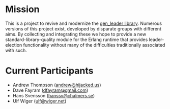 Mission
=======

This is a project to revive and modernize the [gen_leader library](http://www.cs.chalmers.se/~hanssv/leader_election/doc/gen_leader.html).
Numerous versions of this project exist, developed by disparate groups with different aims. By collecting and integrating these we hope
to provide a new standard-library-quality module for the Erlang runtime that provides leader-election functionality without many of the
difficulties traditionally associated with such.

Current Participants
====================

+ Andrew Thompson (andrew@hijacked.us)
+ Dave Fayram (dfayram@gmail.com)
+ Hans Svensson (hanssv@chalmers.se)
+ Ulf Wiger (ulf@wiger.net)